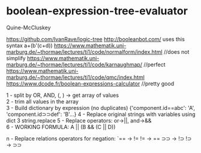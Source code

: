 # boolean-expression-tree-evaluator
Quine-McCluskey

https://github.com/IvanRave/logic-tree
http://booleanbot.com/  uses this syntax a+(b'(c+d))
https://www.mathematik.uni-marburg.de/~thormae/lectures/ti1/code/normalform/index.html //does not simplify
https://www.mathematik.uni-marburg.de/~thormae/lectures/ti1/code/karnaughmap/  //perfect
https://www.mathematik.uni-marburg.de/~thormae/lectures/ti1/code/qmc/index.html
https://www.dcode.fr/boolean-expressions-calculator  //pretty good

1 - split by OR, AND, (, ) -> get array of values					
2 - trim all values in the array					
3 - Build dictionary by expression (no duplicates)					{'component.id==abc': 'A', 'component.id⊃⊃def': 'B'…}
4 - Replace original strings with variables using dict 3					string.replace
5 - Replace operators: 			or->||, and->&&		
6 - WORKING FORMULA: 			A || (B && (C || D))		
					
n - Replace relations operators for negation:					`== -> !=
					!= -> ==
					⊃⊃ -> !⊃
					!⊃ -> ⊃⊃

